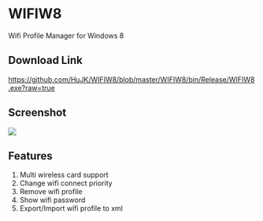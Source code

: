 # WIFIW8
Wifi Profile Manager for Windows 8

Download Link
---------
https://github.com/HuJK/WIFIW8/blob/master/WIFIW8/bin/Release/WIFIW8.exe?raw=true

Screenshot
----------
![](http://i.imgur.com/6KjErCy.png)

Features
-------
1. Multi wireless card support
2. Change wifi connect priority
3. Remove wifi profile
4. Show wifi password
5. Export/Import wifi profile to xml